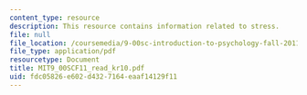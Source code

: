 ```yaml
---
content_type: resource
description: This resource contains information related to stress.
file: null
file_location: /coursemedia/9-00sc-introduction-to-psychology-fall-2011/fdc05826e602d4327164eaaf14129f11_MIT9_00SCF11_read_kr10.pdf
file_type: application/pdf
resourcetype: Document
title: MIT9_00SCF11_read_kr10.pdf
uid: fdc05826-e602-d432-7164-eaaf14129f11
---
```

